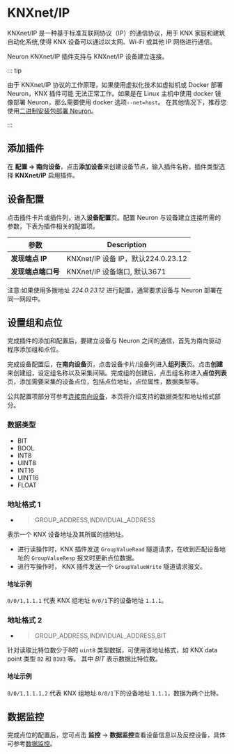 # KNXnet/IP

KNXnet/IP 是一种基于标准互联网协议（IP）的通信协议，用于 KNX 家庭和建筑自动化系统,使得 KNX 设备可以通过以太网、Wi-Fi 或其他 IP 网络进行通信。

Neuron KNXnet/IP 插件支持与 KNXnet/IP 设备建立连接。

::: tip

由于 KNXnet/IP 协议的工作原理，如果使用虚拟化技术如虚拟机或 Docker 部署 Neuron，KNX 插件可能
无法正常工作。如果是在 Linux 主机中使用 docker 镜像部署 Neuron，那么需要使用 docker 选项`--net=host`。
在其他情况下，推荐您使用[二进制安装包部署 Neuron](../../../installation/compile.md)。

:::

## 添加插件

在 **配置 -> 南向设备**，点击**添加设备**来创建设备节点，输入插件名称，插件类型选择 **KNXnet/IP** 启用插件。

## 设备配置

点击插件卡片或插件列，进入**设备配置**页。配置 Neuron 与设备建立连接所需的参数，下表为插件相关的配置项。

| 参数               | Description                        |
| ------------------ | ---------------------------------- |
| **发现端点 IP**    | KNXnet/IP 设备 IP，默认224.0.23.12 |
| **发现端点端口号** | KNXnet/IP 设备端口, 默认3671       |

注意:如果使用多拨地址 *224.0.23.12* 进行配置，通常要求设备与 Neuron 部署在同一网段中。

## 设置组和点位

完成插件的添加和配置后，要建立设备与 Neuron 之间的通信，首先为南向驱动程序添加组和点位。

完成设备配置后，在**南向设备**页，点击设备卡片/设备列进入**组列表**页。点击**创建**来创建组，设定组名称以及采集间隔。完成组的创建后，点击组名称进入**点位列表**页，添加需要采集的设备点位，包括点位地址，点位属性，数据类型等。

公共配置项部分可参考[连接南向设备](../south-devices.md)，本页将介绍支持的数据类型和地址格式部分。

### 数据类型

* BIT
* BOOL
* INT8
* UINT8
* INT16
* UINT16
* FLOAT

### 地址格式 1

* > GROUP_ADDRESS,INDIVIDUAL_ADDRESS

表示一个 KNX 设备地址及其所属的组地址。

- 进行读操作时，KNX 插件发送 `GroupValueRead` 隧道请求，在收到匹配设备地址的 `GroupValueResp` 报文时更新点位数据。
- 进行写操作时， KNX 插件发送一个 `GroupValueWrite` 隧道请求报文。

#### 地址示例

`0/0/1,1.1.1` 代表 KNX 组地址 `0/0/1`下的设备地址 `1.1.1`。

### 地址格式 2

* > GROUP_ADDRESS,INDIVIDUAL_ADDRESS,BIT

针对读取比特位数少于8的 `uint8` 类型数据，可使用该地址格式，如 KNX data point 类型 `B2` 和 `B1U3` 等。
其中 *BIT* 表示数据比特位数。

#### 地址示例

`0/0/1,1.1.1,2` 代表 KNX 组地址 `0/0/1`下的设备地址 `1.1.1`，数据为两个比特。

## 数据监控

完成点位的配置后，您可点击 **监控** -> **数据监控**查看设备信息以及反控设备，具体可参考[数据监控](../../../admin/monitoring.md)。
